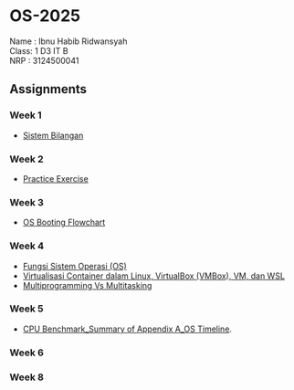 # OS-2025
Name : Ibnu Habib Ridwansyah <br>
Class: 1 D3 IT B <br>
NRP  : 3124500041 <br>


## Assignments
### Week 1
- [Sistem Bilangan](https://github.com/ibnuhabibr/SisOp-2025/blob/main/Week%201/SisOp-2025.md)
  
### Week 2
- [Practice Exercise](https://github.com/ibnuhabibr/SisOp-2025/blob/main/Week%202/Chapter%201%20Practice%20Exercise.md)
  
### Week 3
- [OS Booting Flowchart](https://github.com/ibnuhabibr/SisOp-2025/blob/main/Week%203/OS%20Booting%20Flowchart.md)
  
### Week 4
- [Fungsi Sistem Operasi (OS)](https://github.com/ibnuhabibr/SisOp-2025/blob/main/Week%204/Fungsi%20Sistem%20Operasi%20(OS).md)
- [Virtualisasi Container dalam Linux, VirtualBox (VMBox), VM, dan WSL](https://github.com/ibnuhabibr/SisOp-2025/blob/main/Week%204/Multiprogramming%20Vs%20Multitasking.md)
- [Multiprogramming Vs Multitasking](https://github.com/ibnuhabibr/SisOp-2025/blob/main/Week%204/Virtualisasi%20Container%20dalam%20Linux%2C%20VirtualBox%20(VMBox)%2C%20VM%2C%20dan%20WSL.md)
  
### Week 5
- [CPU Benchmark_Summary of Appendix A_OS Timeline](https://github.com/ibnuhabibr/SisOp-2025/blob/main/Week%205/CPU%20Benchmark_Summary%20of%20Appendix%20A_OS%20Timeline.md).
  
### Week 6

### Week 8
